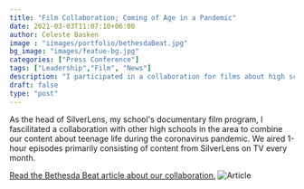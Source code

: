 ```yaml
---
title: "Film Collaboration; Coming of Age in a Pandemic"
date: 2021-03-03T11:07:10+06:00
author: Celeste Basken
image : "iimages/portfolio/bethesdaBeat.jpg"
bg_image: "images/featue-bg.jpg"
categories: ["Press Conference"]
tags: ["Leadership","Film", "News"]
description: "I participated in a collaboration for films about high school students during the pandemic."
draft: false
type: "post"
---
```


As the head of SilverLens, my school's documentary film program, I fascilitated a collaboration with other high schools in the area to combine our content about teenage life during the coronavirus pandemic. We aired 1-hour episodes primarily consisting of content from SilverLens on TV every month. 

[Read the Bethesda Beat article about our collaboration.](https://bethesdamagazine.com/bethesda-beat/schools/students-across-mcps-document-pandemic-experience-in-new-publication/)
![Article](/images/portfolio/bethesdaBeat.jpg)
